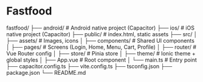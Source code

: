 # Fastfood


fastfood/
├── android/                 # Android native project (Capacitor)
├── ios/                     # iOS native project (Capacitor)
├── public/                  # index.html, static assets
├── src/
│   ├── assets/              # Images, icons
│   ├── components/          # Shared UI components
│   ├── pages/               # Screens (Login, Home, Menu, Cart, Profile)
│   ├── router/              # Vue Router config
│   ├── store/               # Pinia store
│   ├── theme/               # Ionic theme + global styles
│   ├── App.vue              # Root component
│   └── main.ts              # Entry point
├── capacitor.config.ts
├── vite.config.ts
├── tsconfig.json
├── package.json
└── README.md

